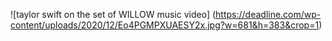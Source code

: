 ![taylor swift on the set of WILLOW music video] (https://deadline.com/wp-content/uploads/2020/12/Eo4PGMPXUAESY2x.jpg?w=681&h=383&crop=1)
